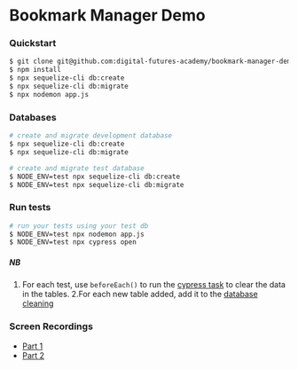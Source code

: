 # Bookmark Manager Demo

### Quickstart
```sh
$ git clone git@github.com:digital-futures-academy/bookmark-manager-demo.git && cd bookmark-manager-demo
$ npm install
$ npx sequelize-cli db:create
$ npx sequelize-cli db:migrate
$ npx nodemon app.js
```

### Databases
```sh
# create and migrate development database
$ npx sequelize-cli db:create
$ npx sequelize-cli db:migrate

# create and migrate test database
$ NODE_ENV=test npx sequelize-cli db:create
$ NODE_ENV=test npx sequelize-cli db:migrate
```

### Run tests
```sh
# run your tests using your test db
$ NODE_ENV=test npx nodemon app.js
$ NODE_ENV=test npx cypress open
```

##### NB
1. For each test, use `beforeEach()`  to run the [cypress task](cypress/plugins/index.js) to clear the data in the tables.
2.For each new table added, add it to the [database cleaning](./db-reset.js)

### Screen Recordings
- [Part 1](https://youtu.be/SH2izPTQqpk)
- [Part 2](https://youtu.be/cPRtAADCYi4)
